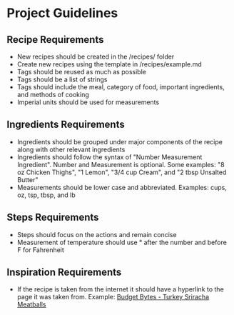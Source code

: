 # Project Guidelines

## Recipe Requirements

- New recipes should be created in the /recipes/ folder
- Create new recipes using the template in /recipes/example.md
- Tags should be reused as much as possible
- Tags should be a list of strings
- Tags should include the meal, category of food, important ingredients, and methods of cooking
- Imperial units should be used for measurements

## Ingredients Requirements

- Ingredients should be grouped under major components of the recipe along with other relevant ingredients
- Ingredients should follow the syntax of "Number Measurement Ingredient". Number and Measurement is optional. Some examples: "8 oz Chicken Thighs", "1 Lemon", "3/4 cup Cream", and "2 tbsp Unsalted Butter"
- Measurements should be lower case and abbreviated. Examples: cups, oz, tsp, tbsp, and lb

## Steps Requirements

- Steps should focus on the actions and remain concise
- Measurement of temperature should use &deg; after the number and before F for Fahrenheit

## Inspiration Requirements

- If the recipe is taken from the internet it should have a hyperlink to the page it was taken from. Example: [Budget Bytes - Turkey Sriracha Meatballs](https://www.budgetbytes.com/turkey-sriracha-meatballs/)